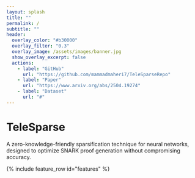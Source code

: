 ```yaml
---
layout: splash
title: ""
permalink: /
subtitle: ""
header:
  overlay_color: "#b30000"
  overlay_filter: "0.3"
  overlay_image: /assets/images/banner.jpg
  show_overlay_excerpt: false
  actions:
    - label: "GitHub"
      url: "https://github.com/mammadmaheri7/TeleSparseRepo"
    - label: "Paper"
      url: "https://www.arxiv.org/abs/2504.19274"
    - label: "Dataset"
      url: "#"
---
```

# TeleSparse

A zero-knowledge-friendly sparsification technique for neural networks, designed to optimize SNARK proof generation without compromising accuracy.

{% include feature_row id="features" %}

